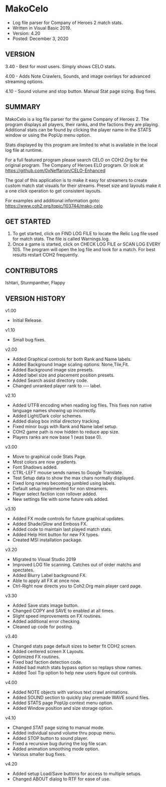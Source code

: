 # MakoCelo
* Log file parser for Company of Heroes 2 match stats.
* Written in Visual Basic 2019.
* Version: 4.20
* Posted: December 3, 2020

VERSION
------------------------------------------------------------------
3.40 - Best for most users. Simply shows CELO stats.

4.00 - Adds Note Crawlers, Sounds, and image overlays for advanced
       streaming options.
       
4.10 - Sound volume and stop button. Manual Stat page sizing. 
       Bug fixes.      
       
SUMMARY
------------------------------------------------------------------
MakoCelo is a log file parser for the game Company of Heroes 2.
The program displays all players, their ranks, and the factions
they are playing. Additional stats can be found by clicking the 
player name in the STATS window or using the PopUp menu option.

Stats displayed by this program are limited to what is available
in the local log file at runtime.

For a full featured program please search CELO on COH2.Org for
the original program. The Company of Heroes ELO program. Or 
look at https://github.com/0xNeffarion/CELO-Enhanced

The goal of this application is to make it easy for streamers
to create custom match stat visuals for their streams. Preset
size and layouts make it a one click operation to get consistent
layouts.

For examples and additional information goto:
https://www.coh2.org/topic/103744/mako-celo

GET STARTED
------------------------------------------------------------------
1) To get started, click on FIND LOG FILE to locate the Relic Log
file used for match stats. The file is called Warnings.log. 
2) Once a game is started, click on CHECK LOG FILE or SCAN LOG
EVERY 10S. The program will open the log file and look for a
match. For best results restart COH2 frequently.


CONTRIBUTORS
------------------------------------------------------------------
Ishtari, Sturmpanther, Flappy

VERSION HISTORY
------------------------------------------------------------------
v1.00
* Initial Release.

v1.10
* Small bug fixes.

v2.00
* Added Graphical controls for both Rank and Name labels.
* Added Background Image scaling options: None,Tile,Fit.
* Added Background image size presets.
* Added label size and placement position presets.
* Added Search assist directory code.
* Changed unranked player rank to --- label.

v2.10
* Added UTF8 encoding when reading log files. This fixes non native language names showing up incorrectly.
* Added Light/Dark color schemes.		
* Added dialog box initial directory tracking.	
* Fixed minor bugs with Rank and Name label setup.
* COH2 game path is now hidden to reduce app size.
* Players ranks are now base 1 (was base 0).

v3.00
* Move to graphical code Stats Page.
* Most colors are now gradients.
* Font Shadows added.
* CTRL-LEFT mouse sends names to Google Translate.
* Test Setup data to show the max chars normally displayed.
* Fixed long names becoming jumbled using labels.	
* Default setup implemented for non streamers.
* Player select faction icon rollover added.
* New settings file with some future vals added.
	
v3.10
* Added FX mode controls for future graphical updates.
* Added Shade/Glow and Emboss FX.
* Added code to maintain last played match stats.
* Added Help Hint button for new FX types.
* Created MSI installation package.

v3.20
* Migrated to Visual Studio 2019
* Improved LOG file scanning. Catches out of order matchs
  and spectates.
* Added Blurry Label background FX.
* Able to apply all FX at once now.
* Ctrl-Right now directs you to Coh2.Org main player card page.

v3.30
* Added Save stats image button.
* Changed COPY and SAVE to enabled at all times.
* Slight speed improvements on FX routines.
* Added additional error checking.
* Cleaned up code for posting.

v3.40
* Changed stats page default sizes to better fit COH2 screen.
* Added centered screen X Layouts.
* Optimized FX routines.
* Fixed bad faction detection code.
* Added bad match stats bypass option so replays show names.
* Added Tool Tip option to help new users figure out controls.

v4.00
* Added NOTE objects with various text crawl animations.
* Added SOUND section to quickly play premade WAVE sound files.
* Added STATS page PopUp context menu option.
* Added Window position and size storage option.

v4.10
* Changed STAT page sizing to manual mode.
* Added individual sound volume thru popup menu.
* Added STOP button to sound player.
* Fixed a recursive bug during the log file scan.
* Added animation smoothing mode option.
* Various smaller bug fixes.

v4.20
* Added setup Load/Save buttons for access to multiple setups.
* Changed ABOUT dialog to RTF for ease of use.
